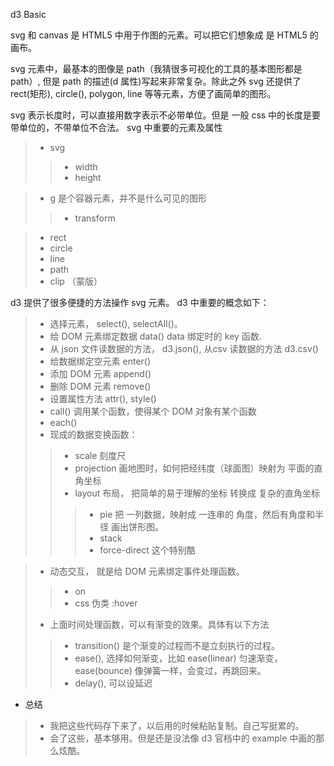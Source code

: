 d3 Basic

svg 和 canvas 是 HTML5 中用于作图的元素。可以把它们想象成 是 HTML5 的画布。

svg 元素中，最基本的图像是 path（我猜很多可视化的工具的基本图形都是 path）, 但是 path 的描述(d 属性)写起来非常复杂。除此之外 svg 还提供了 rect(矩形), circle(), polygon, line 等等元素，方便了画简单的图形。

svg 表示长度时，可以直接用数字表示不必带单位。但是 一般 css 中的长度是要带单位的，不带单位不合法。
svg 中重要的元素及属性
> - svg
>> - width
>> - height

> - g 是个容器元素，并不是什么可见的图形
>> - transform


> - rect
> - circle
> - line
> - path
> - clip （蒙版）



d3 提供了很多便捷的方法操作 svg 元素。 d3 中重要的概念如下：
> - 选择元素， select(), selectAll()。
> - 给 DOM 元素绑定数据 data() data 绑定时的 key 函数.
> - 从 json 文件读数据的方法， d3.json(), 从csv 读数据的方法 d3.csv()
> - 给数据绑定空元素 enter()
> - 添加 DOM 元素 append()
> - 删除 DOM 元素 remove()
> - 设置属性方法 attr(), style()
> - call() 调用某个函数，使得某个 DOM 对象有某个函数
> - each()
> - 现成的数据变换函数：
>> - scale 刻度尺
>> - projection 画地图时，如何把经纬度（球面图）映射为 平面的直角坐标
>> - layout 布局， 把简单的易于理解的坐标 转换成 复杂的直角坐标
>>> - pie 把 一列数据，映射成 一连串的 角度，然后有角度和半径 画出饼形图。
>>> - stack
>>> - force-direct 这个特别酷



> - 动态交互， 就是给 DOM 元素绑定事件处理函数。
>> - on
>> - css 伪类 :hover
> - 上面时间处理函数，可以有渐变的效果。具体有以下方法
>> - transition() 是个渐变的过程而不是立刻执行的过程。
>> - ease(), 选择如何渐变，比如 ease(linear) 匀速渐变， ease(bounce) 像弹簧一样，会变过，再跳回来。
>> - delay(), 可以设延迟



- 总结
> - 我把这些代码存下来了，以后用的时候粘贴复制。自己写挺累的。
> - 会了这些，基本够用。但是还是没法像 d3 官档中的 example 中画的那么炫酷。

